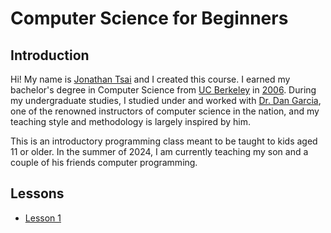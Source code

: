 # Computer Science for Beginners

## Introduction

Hi! My name is [Jonathan Tsai](https://github.com/jontsai) and I created this course. I earned my bachelor's degree in Computer Science from [UC Berkeley](https://eecs.berkeley.edu/cs/) in [2006](https://cal.berkeley.edu/jontsai). During my undergraduate studies, I studied under and worked with [Dr. Dan Garcia](https://people.eecs.berkeley.edu/~ddgarcia/), one of the renowned instructors of computer science in the nation, and my teaching style and methodology is largely inspired by him.

This is an introductory programming class meant to be taught to kids aged 11 or older. In the summer of 2024, I am currently teaching my son and a couple of his friends computer programming.

## Lessons

- [Lesson 1](/lessons/lesson1)

